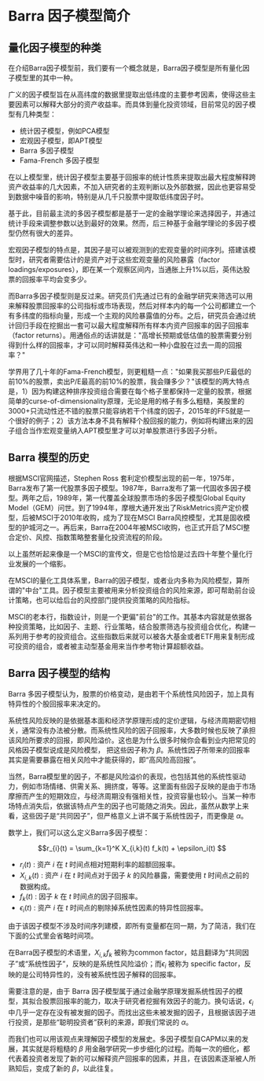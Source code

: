 # Barra 因子模型简介

## 量化因子模型的种类

在介绍Barra因子模型前，我们要有一个概念就是，Barra因子模型是所有量化因子模型里的其中一种。

广义的因子模型旨在从高纬度的数据里提取出低纬度的主要参考因素，使得这些主要因素可以解释大部分的资产收益率。而具体到量化投资领域，目前常见的因子模型有几种类型：
- 统计因子模型，例如PCA模型
- 宏观因子模型，即APT模型 
- Barra 多因子模型
- Fama-French 多因子模型

在以上模型里，统计因子模型主要基于回报率的统计性质来提取出最大程度解释跨资产收益率的几大因素，不加入研究者的主观判断以及外部数据，因此也更容易受到数据中噪音的影响，特别是从几千只股票中提取低纬度因子时。

基于此，目前最主流的多因子模型都是基于一定的金融学理论来选择因子，并通过统计手段来调整参数以达到最好的效果。然而，后三种基于金融学理论的多因子模型仍然有很大的差异。

宏观因子模型的特点是，其因子是可以被观测到的宏观变量的时间序列。搭建该模型时，研究者需要估计的是资产对于这些宏观变量的风险暴露（factor loadings/exposures），即在某一个观察区间内，当通胀上升1%以后，英伟达股票的回报率平均会变多少。

而Barra多因子模型则是反过来。研究员们先通过已有的金融学研究来筛选可以用来解释股票回报率的公司指标或市场表现，然后对样本内的每一个公司都建立一个有多纬度的指标向量，形成一个主观的风险暴露值的分布。之后，研究员会通过统计回归手段在挖掘出一套可以最大程度解释所有样本内资产回报率的因子回报率（factor returns）。用通俗点的话讲就是："高增长预期或低估值的股票需要分别得到什么样的回报率，才可以同时解释英伟达和一种小盘股在过去一周的回报率？"

学界用了几十年的Fama-French模型，则更粗糙一点："如果我买那些P/E最低的前10%的股票，卖出P/E最高的前10%的股票，我会赚多少？"该模型的两大特点是，1）因为构建这种排序投资组合需要在每个格子里都保持一定量的股票，根据简单的curse-of-dimensionality原理，无论是用的格子有多么粗糙，美股里的3000+只流动性还不错的股票只能容纳若干个纬度的因子，2015年的FF5就是一个很好的例子；2）该方法本身不具有解释个股回报的能力，例如将构建出来的因子组合当作宏观变量纳入APT模型里才可以对单股票进行多因子分析。

## Barra 模型的历史

根据MSCI官网描述，Stephen Ross 套利定价模型出现的前一年，1975年，Barra发布了第一代股票多因子模型。1987年，Barra发布了第一代固收多因子模型。两年之后，1989年，第一代覆盖全球股票市场的多因子模型Global Equity Model（GEM）问世。到了1994年，摩根大通开发出了RiskMetrics资产定价模型，后被MSCI于2010年收购，成为了现在MSCI Barra风控模型，尤其是固收模型的护城河之一。再后来，Barra在2004年被MSCI收购，也正式开启了MSCI整合定价、风控、指数策略整套量化投资流程的阶段。

以上虽然听起来像是一个MSCI的宣传文，但是它也恰恰是过去四十年整个量化行业发展的一个缩影。

在MSCI的量化工具体系里，Barra的因子模型，或者业内多称为风险模型，算所谓的"中台"工具。因子模型主要被用来分析投资组合的风险来源，即可帮助前台设计策略，也可以给后台的风控部门提供投资策略的风险指标。

MSCI的老本行，指数设计，则是一个更偏"前台"的工作。其基本内容就是依据各种投资策略，比如因子、主题、行业策略，结合股票筛选与投资组合优化，构建一系列用于参考的投资组合。这些指数后来就可以被各大基金或者ETF用来复制形成可投资的组合，或者被主动型基金用来当作参考物计算超额收益。

## Barra 因子模型的结构

Barra 多因子模型认为，股票的价格变动，是由若干个系统性风险因子，加上具有特异性的个股回报率来决定的。

系统性风险反映的是依据基本面和经济学原理形成的定价逻辑，与经济周期密切相关，通常没有办法被分散。而系统性风险的因子回报率，大多数时候也反映了承担该风险所要求的回报，即风险溢价。这也是为什么很多时候你会看到业内把常见的风格因子模型说成是风险模型， 把这些因子称为 $`\beta`$。系统性因子所带来的回报率其实是需要暴露在相关风险中才能获得的，即“高风险高回报”。

当然，Barra模型里的因子，不都是风险溢价的表现，也包括其他的系统性驱动力，例如市场情绪、供需关系、拥挤度，等等。这里面有些因子反映的是由于市场摩擦而产生的短期效应，与经济周期没有强相关性，投资容量也较小。当某一种市场特点消失后，依据该特点产生的因子也可能随之消失。因此，虽然从数学上来看，这些因子是“共同因子”，但严格意义上讲不属于系统性因子，而更像是 $`\alpha`$。

数学上，我们可以这么定义Barra多因子模型：

```math
r_{i}(t) = \sum_{k=1}^K X_{i,k}(t) f_k(t) + \epsilon_i(t) 
```

- $r_i(t)$ : 资产 $`i`$ 在 $`t`$ 时间点相对短期利率的超额回报率。
- $X_{i,k}(t)$ : 资产 $`i`$ 在 $`t`$ 时间点对于因子 $`k`$ 的风险暴露，需要使用 $`t`$ 时间点之前的数据构成。
- $f_k(t)$ : 因子 $`k`$ 在 $`t`$ 时间点的因子回报率。
- $\epsilon_i(t)$ : 资产 $`i`$ 在 $`t`$ 时间点的剔除掉系统性因素的特异性回报率。

由于该因子模型不涉及时间序列建模，即所有变量都在同一期，为了简洁，我们在下面的公式里会省略时间项。

在Barra因子模型的术语里，$`X_{i,k} f_k`$ 被称为common factor，姑且翻译为“共同因子”或“系统性因子”，反映的是系统性风险溢价；而$`\epsilon_i`$ 被称为 specific factor，反映的是公司特异性的，没有被系统性因子解释的回报率。

需要注意的是，由于 Barra 因子模型属于通过金融学原理发掘系统性因子的模型，其拟合股票回报率的能力，取决于研究者挖掘有效因子的能力。换句话说，$`\epsilon_i`$ 中几乎一定存在没有被发掘的因子。而找出这些未被发掘的因子，且根据该因子进行投资，是那些“聪明投资者”获利的来源，即我们常说的 $`\alpha`$。

而我们也可以用该观点来理解因子模型的发展史。多因子模型自CAPM以来的发展，其实就是将粗糙的 $`\beta`$ 用金融学研究一步步细化的过程。而每一次的细化，都代表着投资者发现了新的可以解释资产回报率的因素，并且，在该因素逐渐被人所熟知后，变成了新的 $`\beta`$，以此往复。
